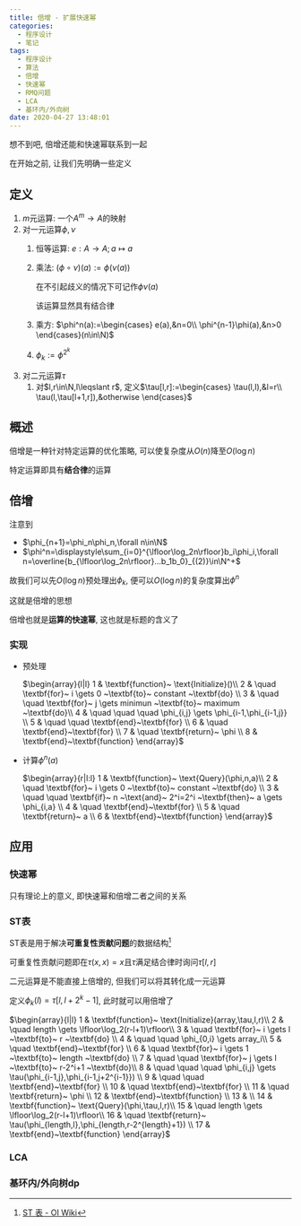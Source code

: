 ```yaml
---
title: 倍增 - 扩展快速幂
categories:
  - 程序设计
  - 笔记
tags:
  - 程序设计
  - 算法
  - 倍增
  - 快速幂
  - RMQ问题
  - LCA
  - 基环内/外向树
date: 2020-04-27 13:48:01
---
```

想不到吧, 倍增还能和快速幂联系到一起

<!-- more -->

在开始之前, 让我们先明确一些定义

## 定义

1. $m$元运算: 一个$A^m\to A$的映射
1. 对一元运算$\phi,\nu$
   1. 恒等运算: $e:A\to A;a\mapsto a$
   1. 乘法: $(\phi\circ\nu)(a):=\phi(\nu(a))$

      在不引起歧义的情况下可记作$\phi\nu(a)$

      该运算显然具有结合律
   1. 乘方: $\phi^n(a):=\begin{cases}
     e(a),&n=0\\
     \phi^{n-1}\phi(a),&n>0
   \end{cases}(n\in\N)$
   1. $\phi_k:=\phi^{2^k}$
1. 对二元运算$\tau$
   1. 对$l,r\in\N,l\leqslant r$, 定义$\tau[l,r]:=\begin{cases}
  \tau(l,l),&l=r\\
  \tau(l,\tau[l+1,r]),&otherwise
\end{cases}$

## 概述

倍增是一种针对特定运算的优化策略, 可以使复杂度从$O(n)$降至$O(\log n)$

特定运算即具有**结合律**的运算

## 倍增

注意到

- $\phi_{n+1}=\phi_n\phi_n,\forall n\in\N$
- $\phi^n=\displaystyle\sum_{i=0}^{\lfloor\log_2n\rfloor}b_i\phi_i,\forall n=\overline{b_{\lfloor\log_2n\rfloor}...b_1b_0}_{(2)}\in\N^+$

故我们可以先$O(\log n)$预处理出$\phi_k$, 便可以$O(\log n)$的复杂度算出$\phi^n$

这就是倍增的思想

倍增也就是**运算的快速幂**, 这也就是标题的含义了

### 实现

- 预处理

  $\begin{array}{l|l}
    1 & \textbf{function}~ \text{Initialize}()\\
    2 & \quad \textbf{for}~ i \gets 0 ~\textbf{to}~ constant ~\textbf{do} \\
    3 & \quad \quad \textbf{for}~ j \gets minimun ~\textbf{to}~ maximum ~\textbf{do}\\
    4 & \quad \quad \quad \phi_{i,j} \gets \phi_{i-1,\phi_{i-1,j}} \\
    5 & \quad \quad \textbf{end}~\textbf{for} \\
    6 & \quad \textbf{end}~\textbf{for} \\
    7 & \quad \textbf{return}~ \phi \\
    8 & \textbf{end}~\textbf{function}
  \end{array}$
- 计算$\phi^n(a)$

  $\begin{array}{r|l:l}
  1 & \textbf{function}~ \text{Query}(\phi,n,a)\\
  2 & \quad \textbf{for}~ i \gets 0 ~\textbf{to}~ constant ~\textbf{do} \\
  3 & \quad \quad \textbf{if}~ n ~\text{and}~ 2^i=2^i ~\textbf{then}~ a \gets \phi_{i,a} \\
  4 & \quad \textbf{end}~\textbf{for} \\
  5 & \quad \textbf{return}~ a \\
  6 & \textbf{end}~\textbf{function}
  \end{array}$
  
## 应用

### 快速幂

只有理论上的意义, 即快速幂和倍增二者之间的关系

### ST表

ST表是用于解决**可重复性贡献问题**的数据结构[^1]

可重复性贡献问题即在$\tau(x,x)=x$且$\tau$满足结合律时询问$\tau[l,r]$

二元运算是不能直接上倍增的, 但我们可以将其转化成一元运算

定义$\phi_k(l)=\tau[l,l+2^k-1]$, 此时就可以用倍增了

$\begin{array}{l|l}
  1 & \textbf{function}~ \text{Initialize}(array,\tau,l,r)\\
  2 & \quad length \gets \lfloor\log_2(r-l+1)\rfloor\\
  3 & \quad \textbf{for}~ i \gets l ~\textbf{to}~ r ~\textbf{do} \\
  4 & \quad \quad \phi_{0,i} \gets array_i\\
  5 & \quad \textbf{end}~\textbf{for} \\
  6 & \quad \textbf{for}~ i \gets 1 ~\textbf{to}~ length ~\textbf{do} \\
  7 & \quad \quad \textbf{for}~ j \gets l ~\textbf{to}~ r-2^i+1 ~\textbf{do}\\
  8 & \quad \quad \quad \phi_{i,j} \gets \tau(\phi_{i-1,j},\phi_{i-1,j+2^{i-1}}) \\
  9 & \quad \quad \textbf{end}~\textbf{for} \\
  10 & \quad \textbf{end}~\textbf{for} \\
  11 & \quad \textbf{return}~ \phi \\
  12 & \textbf{end}~\textbf{function} \\
  13 & \\
  14 & \textbf{function}~ \text{Query}(\phi,\tau,l,r)\\
  15 & \quad length \gets \lfloor\log_2(r-l+1)\rfloor\\
  16 & \quad \textbf{return}~ \tau(\phi_{length,l},\phi_{length,r-2^{length}+1}) \\
  17 & \textbf{end}~\textbf{function}
\end{array}$

### LCA

### 基环内/外向树dp

[^1]: [ST 表 - OI Wiki](https://oi-wiki.org/ds/sparse-table/)
